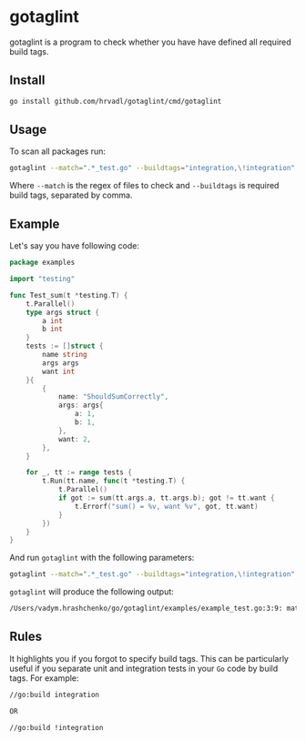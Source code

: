 # gotaglint

gotaglint is a program to check whether you have have defined all required build tags.

## Install

```sh
go install github.com/hrvadl/gotaglint/cmd/gotaglint
```

## Usage

To scan all packages run:

```sh
gotaglint --match=".*_test.go" --buildtags="integration,\!integration" ./...
```

Where `--match` is the regex of files to check and `--buildtags` is required build tags, separated by comma.

## Example

Let's say you have following code:

```go
package examples

import "testing"

func Test_sum(t *testing.T) {
	t.Parallel()
	type args struct {
		a int
		b int
	}
	tests := []struct {
		name string
		args args
		want int
	}{
		{
			name: "ShouldSumCorrectly",
			args: args{
				a: 1,
				b: 1,
			},
			want: 2,
		},
	}

	for _, tt := range tests {
		t.Run(tt.name, func(t *testing.T) {
			t.Parallel()
			if got := sum(tt.args.a, tt.args.b); got != tt.want {
				t.Errorf("sum() = %v, want %v", got, tt.want)
			}
		})
	}
}
```

And run `gotaglint` with the following parameters:

```sh
gotaglint --match=".*_test.go" --buildtags="integration,\!integration" ./...
```

`gotaglint` will produce the following output:

```sh
/Users/vadym.hrashchenko/go/gotaglint/examples/example_test.go:3:9: matching build tag is not found
```

## Rules

It highlights you if you forgot to specify build tags. This can be particularly useful if you separate
unit and integration tests in your `Go` code by build tags. For example:

```sh
//go:build integration

OR

//go:build !integration
```
